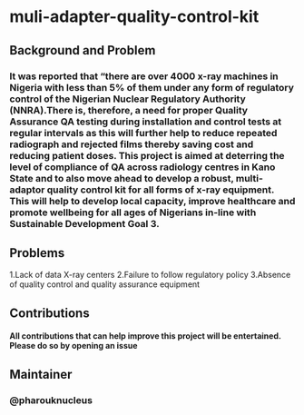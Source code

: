 # muli-adapter-quality-control-kit
## Background and Problem
### It was reported that “there are over 4000 x-ray machines in Nigeria with less than 5% of them under any form of regulatory control of the Nigerian Nuclear Regulatory Authority (NNRA).There is, therefore, a need for proper Quality Assurance QA testing during installation and control tests at regular intervals as this will further help to reduce repeated radiograph and rejected films thereby saving cost and reducing patient doses. This project is aimed at deterring the level of compliance of QA across radiology centres in Kano State and to also move ahead to develop a robust, multi-adaptor quality control kit for all forms of x-ray equipment. This will help to develop local capacity, improve healthcare and promote wellbeing for all ages of Nigerians in-line with Sustainable Development Goal 3.
## Problems
1.Lack of data X-ray centers 
2.Failure to follow regulatory policy
3.Absence of quality control and quality assurance equipment

## Contributions

#### All contributions that can help improve this project will be entertained. Please do so by opening an issue

## Maintainer
### @pharouknucleus

